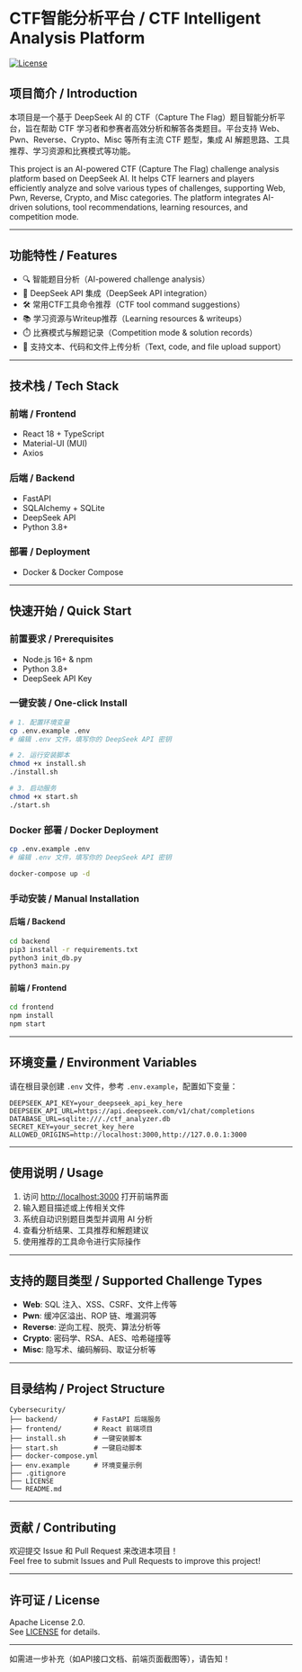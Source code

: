 # CTF智能分析平台 / CTF Intelligent Analysis Platform

[![License](https://img.shields.io/badge/license-Apache%202.0-blue.svg)](LICENSE)

## 项目简介 / Introduction

本项目是一个基于 DeepSeek AI 的 CTF（Capture The Flag）题目智能分析平台，旨在帮助 CTF 学习者和参赛者高效分析和解答各类题目。平台支持 Web、Pwn、Reverse、Crypto、Misc 等所有主流 CTF 题型，集成 AI 解题思路、工具推荐、学习资源和比赛模式等功能。

This project is an AI-powered CTF (Capture The Flag) challenge analysis platform based on DeepSeek AI. It helps CTF learners and players efficiently analyze and solve various types of challenges, supporting Web, Pwn, Reverse, Crypto, and Misc categories. The platform integrates AI-driven solutions, tool recommendations, learning resources, and competition mode.

---

## 功能特性 / Features

- 🔍 智能题目分析（AI-powered challenge analysis）
- 🤖 DeepSeek API 集成（DeepSeek API integration）
- 🛠️ 常用CTF工具命令推荐（CTF tool command suggestions）
- 📚 学习资源与Writeup推荐（Learning resources & writeups）
- ⏱️ 比赛模式与解题记录（Competition mode & solution records）
- 📁 支持文本、代码和文件上传分析（Text, code, and file upload support）

---

## 技术栈 / Tech Stack

### 前端 / Frontend

- React 18 + TypeScript
- Material-UI (MUI)
- Axios

### 后端 / Backend

- FastAPI
- SQLAlchemy + SQLite
- DeepSeek API
- Python 3.8+

### 部署 / Deployment

- Docker & Docker Compose

---

## 快速开始 / Quick Start

### 前置要求 / Prerequisites

- Node.js 16+ & npm
- Python 3.8+
- DeepSeek API Key

### 一键安装 / One-click Install

```bash
# 1. 配置环境变量
cp .env.example .env
# 编辑 .env 文件，填写你的 DeepSeek API 密钥

# 2. 运行安装脚本
chmod +x install.sh
./install.sh

# 3. 启动服务
chmod +x start.sh
./start.sh
```

### Docker 部署 / Docker Deployment

```bash
cp .env.example .env
# 编辑 .env 文件，填写你的 DeepSeek API 密钥

docker-compose up -d
```

### 手动安装 / Manual Installation

#### 后端 / Backend

```bash
cd backend
pip3 install -r requirements.txt
python3 init_db.py
python3 main.py
```

#### 前端 / Frontend

```bash
cd frontend
npm install
npm start
```

---

## 环境变量 / Environment Variables

请在根目录创建 `.env` 文件，参考 `.env.example`，配置如下变量：

```env
DEEPSEEK_API_KEY=your_deepseek_api_key_here
DEEPSEEK_API_URL=https://api.deepseek.com/v1/chat/completions
DATABASE_URL=sqlite:///./ctf_analyzer.db
SECRET_KEY=your_secret_key_here
ALLOWED_ORIGINS=http://localhost:3000,http://127.0.0.1:3000
```

---

## 使用说明 / Usage

1. 访问 [http://localhost:3000](http://localhost:3000) 打开前端界面
2. 输入题目描述或上传相关文件
3. 系统自动识别题目类型并调用 AI 分析
4. 查看分析结果、工具推荐和解题建议
5. 使用推荐的工具命令进行实际操作

---

## 支持的题目类型 / Supported Challenge Types

- **Web**: SQL 注入、XSS、CSRF、文件上传等
- **Pwn**: 缓冲区溢出、ROP 链、堆漏洞等
- **Reverse**: 逆向工程、脱壳、算法分析等
- **Crypto**: 密码学、RSA、AES、哈希碰撞等
- **Misc**: 隐写术、编码解码、取证分析等

---

## 目录结构 / Project Structure

```
Cybersecurity/
├── backend/         # FastAPI 后端服务
├── frontend/        # React 前端项目
├── install.sh       # 一键安装脚本
├── start.sh         # 一键启动脚本
├── docker-compose.yml
├── env.example      # 环境变量示例
├── .gitignore
├── LICENSE
└── README.md
```

---

## 贡献 / Contributing

欢迎提交 Issue 和 Pull Request 来改进本项目！  
Feel free to submit Issues and Pull Requests to improve this project!

---

## 许可证 / License

Apache License 2.0.  
See [LICENSE](LICENSE) for details.

---

如需进一步补充（如API接口文档、前端页面截图等），请告知！


